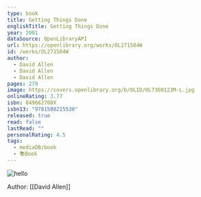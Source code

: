 ```yaml
---
type: book
title: Getting Things Done
englishTitle: Getting Things Done
year: 2001
dataSource: OpenLibraryAPI
url: https://openlibrary.org/works/OL271504W
id: /works/OL271504W
author:
  - David Allen
  - David Allen
  - David Allen
pages: 279
image: https://covers.openlibrary.org/b/OLID/OL7360123M-L.jpg
onlineRating: 3.77
isbn: 849662708X
isbn13: "9781508215530"
released: true
read: false
lastRead: ""
personalRating: 4.5
tags:
  - mediaDB/book
  - 📚Book
---
```

![hello](https://covers.openlibrary.org/b/OLID/OL7360123M-L.jpg)

Author: [[David Allen]]
